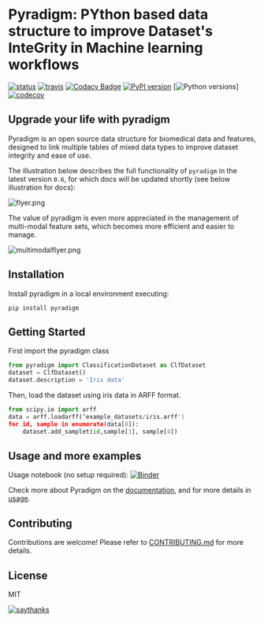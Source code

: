 # Pyradigm: PYthon based data structure to improve Dataset's InteGrity in Machine learning workflows

[![status](http://joss.theoj.org/papers/c5c231486d699bca982ca7ebd9cf32d2/status.svg)](http://joss.theoj.org/papers/c5c231486d699bca982ca7ebd9cf32d2)
[![travis](https://travis-ci.org/raamana/pyradigm.svg?branch=master)](https://travis-ci.org/raamana/pyradigm.svg?branch=master)
[![Codacy Badge](https://api.codacy.com/project/badge/Grade/cffd80f290544e2e824011bfccf35ff8)](https://www.codacy.com/app/raamana/pyradigm?utm_source=github.com&amp;utm_medium=referral&amp;utm_content=raamana/pyradigm&amp;utm_campaign=Badge_Grade)
[![PyPI version](https://badge.fury.io/py/pyradigm.svg)](https://badge.fury.io/py/pyradigm)
[![Python versions](https://img.shields.io/badge/python-3.5%2C%203.6-blue.svg)]
[![codecov](https://codecov.io/gh/raamana/pyradigm/branch/master/graph/badge.svg)](https://codecov.io/gh/raamana/pyradigm)



## Upgrade your life with pyradigm

Pyradigm is an open source data structure for biomedical data and features, designed to link multiple tables of mixed data types to improve dataset integrity and ease of use.


The illustration below describes the full functionality of `pyradigm` in the latest version `0.6`, for which docs will be updated shortly (see below illustration for docs):

![flyer.png](docs/flyer.png)

The value of pyradigm is even more appreciated in the management of multi-modal feature sets, which becomes more efficient and easier to manage.

![multimodalflyer.png](docs/flyer_multimodal.png)

## Installation

Install pyradigm in a local environment executing:

`pip install pyradigm`


## Getting Started

First import the pyradigm class

```python
from pyradigm import ClassificationDataset as ClfDataset
dataset = ClfDataset()
dataset.description = 'Iris data'
```

Then, load the dataset using iris data in ARFF format.

```python
from scipy.io import arff
data = arff.loadarff(‘example_datasets/iris.arff')
for id, sample in enumerate(data[0]):
	dataset.add_samplet(id,sample[1], sample[4])
```


## Usage and more examples

Usage notebook (no setup required): [![Binder](https://mybinder.org/badge_logo.svg)](https://mybinder.org/v2/gh/raamana/pyradigm/master?filepath=docs%2Fusage.ipynb)

Check more about Pyradigm on the [documentation](http://pyradigm.readthedocs.io),
and for more details in [usage](http://pyradigm.readthedocs.io/docs/usage.html).

## Contributing
Contributions are welcome! Please refer to [CONTRIBUTING.md](./CONTRIBUTING.md) for more details.

## License
MIT

[![saythanks](https://img.shields.io/badge/say-thanks-ff69b4.svg)](https://saythanks.io/to/raamana)
